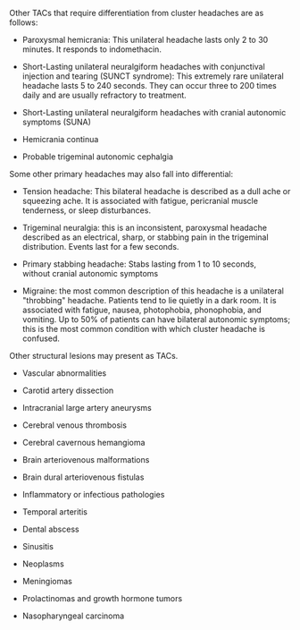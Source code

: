 Other TACs that require differentiation from cluster headaches are as follows:

- Paroxysmal hemicrania: This unilateral headache lasts only 2 to 30 minutes. It responds to indomethacin.

- Short-Lasting unilateral neuralgiform headaches with conjunctival injection and tearing (SUNCT syndrome): This extremely rare unilateral headache lasts 5 to 240 seconds. They can occur three to 200 times daily and are usually refractory to treatment.

- Short-Lasting unilateral neuralgiform headaches with cranial autonomic symptoms (SUNA)

- Hemicrania continua

- Probable trigeminal autonomic cephalgia

Some other primary headaches may also fall into differential:

- Tension headache: This bilateral headache is described as a dull ache or squeezing ache. It is associated with fatigue, pericranial muscle tenderness, or sleep disturbances.

- Trigeminal neuralgia: this is an inconsistent, paroxysmal headache described as an electrical, sharp, or stabbing pain in the trigeminal distribution. Events last for a few seconds.

- Primary stabbing headache: Stabs lasting from 1 to 10 seconds, without cranial autonomic symptoms

- Migraine: the most common description of this headache is a unilateral "throbbing" headache. Patients tend to lie quietly in a dark room. It is associated with fatigue, nausea, photophobia, phonophobia, and vomiting. Up to 50% of patients can have bilateral autonomic symptoms; this is the most common condition with which cluster headache is confused.

Other structural lesions may present as TACs.

- Vascular abnormalities

- Carotid artery dissection
- Intracranial large artery aneurysms
- Cerebral venous thrombosis
- Cerebral cavernous hemangioma
- Brain arteriovenous malformations
- Brain dural arteriovenous fistulas

- Inflammatory or infectious pathologies

- Temporal arteritis
- Dental abscess
- Sinusitis

- Neoplasms

- Meningiomas
- Prolactinomas and growth hormone tumors
- Nasopharyngeal carcinoma